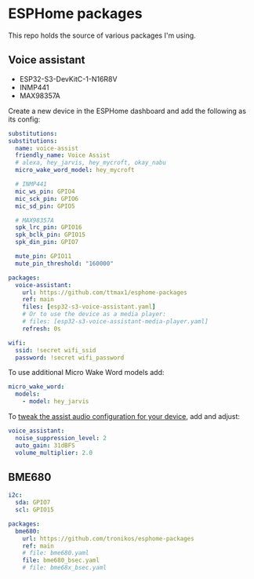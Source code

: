 # ESPHome packages

This repo holds the source of various packages I'm using.

## Voice assistant

- ESP32-S3-DevKitC-1-N16R8V
- INMP441
- MAX98357A

Create a new device in the ESPHome dashboard and add the following as its config:

```yaml
substitutions:
substitutions:
  name: voice-assist
  friendly_name: Voice Assist
  # alexa, hey_jarvis, hey_mycroft, okay_nabu
  micro_wake_word_model: hey_mycroft

  # INMP441
  mic_ws_pin: GPIO4
  mic_sck_pin: GPIO6
  mic_sd_pin: GPIO5

  # MAX98357A
  spk_lrc_pin: GPIO16
  spk_bclk_pin: GPIO15
  spk_din_pin: GPIO7

  mute_pin: GPIO11
  mute_pin_threshold: "160000"

packages:
  voice-assistant:
    url: https://github.com/ttmax1/esphome-packages
    ref: main
    files: [esp32-s3-voice-assistant.yaml]
    # Or to use the device as a media player:
    # files: [esp32-s3-voice-assistant-media-player.yaml]
    refresh: 0s

wifi:
  ssid: !secret wifi_ssid
  password: !secret wifi_password
```

To use additional Micro Wake Word models add:

```yaml
micro_wake_word:
  models:
    - model: hey_jarvis
```

To [tweak the assist audio configuration for your device](https://www.home-assistant.io/voice_control/troubleshooting#to-tweak-the-assist-audio-configuration-for-your-device), add and adjust:

```yaml
voice_assistant:
  noise_suppression_level: 2
  auto_gain: 31dBFS
  volume_multiplier: 2.0
```

## BME680

```yaml
i2c:
  sda: GPIO7
  scl: GPIO15

packages:
  bme680:
    url: https://github.com/tronikos/esphome-packages
    ref: main
    # file: bme680.yaml
    file: bme680_bsec.yaml
    # file: bme68x_bsec.yaml
```
